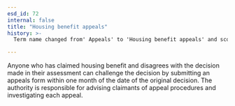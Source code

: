 ```yaml
---
esd_id: 72
internal: false
title: "Housing benefit appeals"
history: >-
  Term name changed from' Appeals' to 'Housing benefit appeals' and scope notes added in version 2.02. Term name changed from 'Housing benefit appeals' to 'Housing - benefit - appeals' in version 3.00. Name changed to 'Hosuing benefit appeals' in version 4.00.

---
```


Anyone who has claimed housing benefit and disagrees with the decision made in their assessment can challenge the decision by submitting an appeals form within one month of the date of the original decision.  The authority is responsible for advising claimants of appeal procedures and investigating each appeal.

